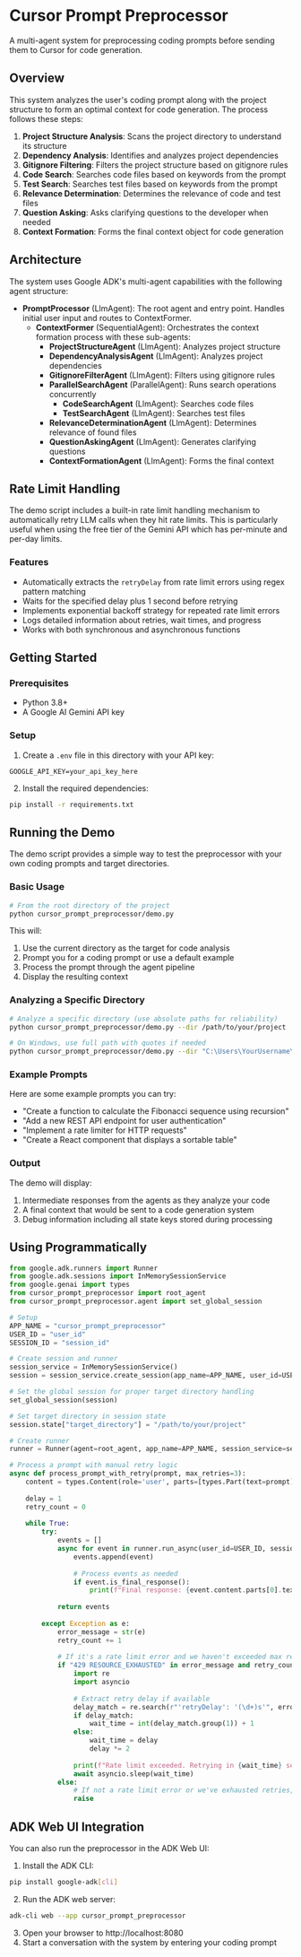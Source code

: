 # Cursor Prompt Preprocessor

A multi-agent system for preprocessing coding prompts before sending them to Cursor for code generation.

## Overview

This system analyzes the user's coding prompt along with the project structure to form an optimal context for code generation. The process follows these steps:

1. **Project Structure Analysis**: Scans the project directory to understand its structure
2. **Dependency Analysis**: Identifies and analyzes project dependencies
3. **Gitignore Filtering**: Filters the project structure based on gitignore rules
4. **Code Search**: Searches code files based on keywords from the prompt
5. **Test Search**: Searches test files based on keywords from the prompt
6. **Relevance Determination**: Determines the relevance of code and test files
7. **Question Asking**: Asks clarifying questions to the developer when needed
8. **Context Formation**: Forms the final context object for code generation

## Architecture

The system uses Google ADK's multi-agent capabilities with the following agent structure:

- **PromptProcessor** (LlmAgent): The root agent and entry point. Handles initial user input and routes to ContextFormer.
  - **ContextFormer** (SequentialAgent): Orchestrates the context formation process with these sub-agents:
    - **ProjectStructureAgent** (LlmAgent): Analyzes project structure
    - **DependencyAnalysisAgent** (LlmAgent): Analyzes project dependencies
    - **GitignoreFilterAgent** (LlmAgent): Filters using gitignore rules
    - **ParallelSearchAgent** (ParallelAgent): Runs search operations concurrently
      - **CodeSearchAgent** (LlmAgent): Searches code files
      - **TestSearchAgent** (LlmAgent): Searches test files
    - **RelevanceDeterminationAgent** (LlmAgent): Determines relevance of found files
    - **QuestionAskingAgent** (LlmAgent): Generates clarifying questions
    - **ContextFormationAgent** (LlmAgent): Forms the final context

## Rate Limit Handling

The demo script includes a built-in rate limit handling mechanism to automatically retry LLM calls when they hit rate limits. This is particularly useful when using the free tier of the Gemini API which has per-minute and per-day limits.

### Features

- Automatically extracts the `retryDelay` from rate limit errors using regex pattern matching
- Waits for the specified delay plus 1 second before retrying
- Implements exponential backoff strategy for repeated rate limit errors
- Logs detailed information about retries, wait times, and progress
- Works with both synchronous and asynchronous functions

## Getting Started

### Prerequisites

- Python 3.8+
- A Google AI Gemini API key

### Setup

1. Create a `.env` file in this directory with your API key:
```
GOOGLE_API_KEY=your_api_key_here
```

2. Install the required dependencies:
```bash
pip install -r requirements.txt
```

## Running the Demo

The demo script provides a simple way to test the preprocessor with your own coding prompts and target directories.

### Basic Usage

```bash
# From the root directory of the project
python cursor_prompt_preprocessor/demo.py
```

This will:
1. Use the current directory as the target for code analysis
2. Prompt you for a coding prompt or use a default example
3. Process the prompt through the agent pipeline
4. Display the resulting context

### Analyzing a Specific Directory

```bash
# Analyze a specific directory (use absolute paths for reliability)
python cursor_prompt_preprocessor/demo.py --dir /path/to/your/project

# On Windows, use full path with quotes if needed
python cursor_prompt_preprocessor/demo.py --dir "C:\Users\YourUsername\path\to\project"
```

### Example Prompts

Here are some example prompts you can try:

- "Create a function to calculate the Fibonacci sequence using recursion"
- "Add a new REST API endpoint for user authentication"
- "Implement a rate limiter for HTTP requests"
- "Create a React component that displays a sortable table"

### Output

The demo will display:
1. Intermediate responses from the agents as they analyze your code
2. A final context that would be sent to a code generation system
3. Debug information including all state keys stored during processing

## Using Programmatically

```python
from google.adk.runners import Runner
from google.adk.sessions import InMemorySessionService
from google.genai import types
from cursor_prompt_preprocessor import root_agent
from cursor_prompt_preprocessor.agent import set_global_session

# Setup
APP_NAME = "cursor_prompt_preprocessor"
USER_ID = "user_id"
SESSION_ID = "session_id"

# Create session and runner
session_service = InMemorySessionService()
session = session_service.create_session(app_name=APP_NAME, user_id=USER_ID, session_id=SESSION_ID)

# Set the global session for proper target directory handling
set_global_session(session)

# Set target directory in session state
session.state["target_directory"] = "/path/to/your/project"

# Create runner
runner = Runner(agent=root_agent, app_name=APP_NAME, session_service=session_service)

# Process a prompt with manual retry logic
async def process_prompt_with_retry(prompt, max_retries=3):
    content = types.Content(role='user', parts=[types.Part(text=prompt)])
    
    delay = 1
    retry_count = 0
    
    while True:
        try:
            events = []
            async for event in runner.run_async(user_id=USER_ID, session_id=SESSION_ID, new_message=content):
                events.append(event)
                
                # Process events as needed
                if event.is_final_response():
                    print(f"Final response: {event.content.parts[0].text}")
            
            return events
            
        except Exception as e:
            error_message = str(e)
            retry_count += 1
            
            # If it's a rate limit error and we haven't exceeded max retries
            if "429 RESOURCE_EXHAUSTED" in error_message and retry_count <= max_retries:
                import re
                import asyncio
                
                # Extract retry delay if available
                delay_match = re.search(r"'retryDelay': '(\d+)s'", error_message)
                if delay_match:
                    wait_time = int(delay_match.group(1)) + 1
                else:
                    wait_time = delay
                    delay *= 2
                
                print(f"Rate limit exceeded. Retrying in {wait_time} seconds...")
                await asyncio.sleep(wait_time)
            else:
                # If not a rate limit error or we've exhausted retries, re-raise
                raise
```

## ADK Web UI Integration

You can also run the preprocessor in the ADK Web UI:

1. Install the ADK CLI:

```bash
pip install google-adk[cli]
```

2. Run the ADK web server:

```bash
adk-cli web --app cursor_prompt_preprocessor
```

3. Open your browser to http://localhost:8080
4. Start a conversation with the system by entering your coding prompt 